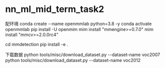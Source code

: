 # nn_ml_mid_term_task2

配环境
conda create --name openmmlab python=3.8 -y
conda activate openmmlab
pip install -U openmim
mim install "mmengine>=0.7.0"
mim install "mmcv>=2.0.0rc4"

cd mmdetection
pip install -e .

下载数据
python tools/misc/download_dataset.py --dataset-name voc2007
python tools/misc/download_dataset.py --dataset-name voc2012
